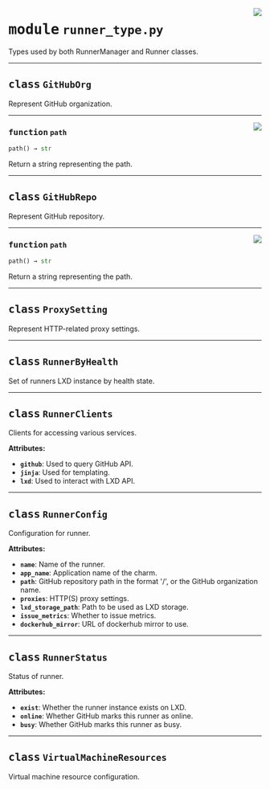 <!-- markdownlint-disable -->

<a href="../src/runner_type.py#L0"><img align="right" style="float:right;" src="https://img.shields.io/badge/-source-cccccc?style=flat-square"></a>

# <kbd>module</kbd> `runner_type.py`
Types used by both RunnerManager and Runner classes. 



---

## <kbd>class</kbd> `GitHubOrg`
Represent GitHub organization. 




---

<a href="../src/runner_type.py#L54"><img align="right" style="float:right;" src="https://img.shields.io/badge/-source-cccccc?style=flat-square"></a>

### <kbd>function</kbd> `path`

```python
path() → str
```

Return a string representing the path. 


---

## <kbd>class</kbd> `GitHubRepo`
Represent GitHub repository. 




---

<a href="../src/runner_type.py#L42"><img align="right" style="float:right;" src="https://img.shields.io/badge/-source-cccccc?style=flat-square"></a>

### <kbd>function</kbd> `path`

```python
path() → str
```

Return a string representing the path. 


---

## <kbd>class</kbd> `ProxySetting`
Represent HTTP-related proxy settings. 





---

## <kbd>class</kbd> `RunnerByHealth`
Set of runners LXD instance by health state. 





---

## <kbd>class</kbd> `RunnerClients`
Clients for accessing various services. 



**Attributes:**
 
 - <b>`github`</b>:  Used to query GitHub API. 
 - <b>`jinja`</b>:  Used for templating. 
 - <b>`lxd`</b>:  Used to interact with LXD API. 





---

## <kbd>class</kbd> `RunnerConfig`
Configuration for runner. 



**Attributes:**
 
 - <b>`name`</b>:  Name of the runner. 
 - <b>`app_name`</b>:  Application name of the charm. 
 - <b>`path`</b>:  GitHub repository path in the format '<owner>/<repo>', or the GitHub organization  name. 
 - <b>`proxies`</b>:  HTTP(S) proxy settings. 
 - <b>`lxd_storage_path`</b>:  Path to be used as LXD storage. 
 - <b>`issue_metrics`</b>:  Whether to issue metrics. 
 - <b>`dockerhub_mirror`</b>:  URL of dockerhub mirror to use. 





---

## <kbd>class</kbd> `RunnerStatus`
Status of runner. 



**Attributes:**
 
 - <b>`exist`</b>:  Whether the runner instance exists on LXD. 
 - <b>`online`</b>:  Whether GitHub marks this runner as online. 
 - <b>`busy`</b>:  Whether GitHub marks this runner as busy. 





---

## <kbd>class</kbd> `VirtualMachineResources`
Virtual machine resource configuration. 





